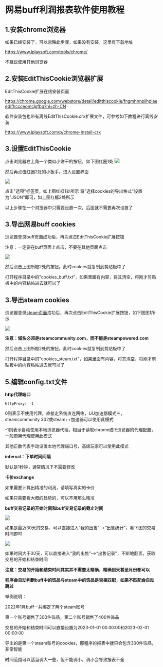 # 网易buff利润报表软件使用教程


## 1.安装chrome浏览器

如果已经安装了，可以忽略此步骤，如果没有安装，这里有下载地址

https://www.iplaysoft.com/tools/chrome/

不建议使用其他浏览器

## 2.安装EditThisCookie浏览器扩展

EditThisCookie扩展在线安装页面

https://chrome.google.com/webstore/detail/editthiscookie/fngmhnnpilhplaeedifhccceomclgfbg?hl=zh-CN

软件安装包也带有离线EditThisCookie.crx扩展文件，可参考如下教程进行离线安装

https://www.iplaysoft.com/p/chrome-install-crx

## 3.设置EditThisCookie

点击浏览器右上角一个类似小饼干的按钮，如下图红圈1处
![](img/setting.png)

然后再点击红圈2处的小扳手，进入设置界面

![](img/json.png)

点击"选项"标签页，如上图红框1处所示
将"选择cookies的导出格式"设置为"JSON"即可，如上图红框2处所示

以上步骤在一个浏览器中只需要设置一次，后面就不需要再次设置了

## 3.导出网易buff cookies

浏览器登录buff页面成功后，再次点击EditThisCookie扩展按钮

注意：一定要在buff页面上点击，不要在其他页面点击

![](img/export-cookies-buff.png)

然后点击上图所框2处的按钮，此时cookies就复制到剪贴板中了

打开程序目录中的"cookies_buff.txt"，如果里面有内容，将其清空，将刚才剪贴板中的内容粘帖进去就可以了

## 3.导出steam cookies

浏览器登录[steam页面](https://steamcommunity.com)成功后，再次点击EditThisCookie扩展按钮，如下图图1所示

![](img/export-cookies-steam.png)

**注意：域名必须是steamcommunity.com，而不能是steampowered.com**

然后点击上图所框2处的按钮，此时cookies就复制到剪贴板中了

打开程序目录中的"cookies_steam.txt"，如果里面有内容，将其清空，将刚才剪贴板中的内容粘帖进去就可以了

## 5.编辑config.txt文件

**http代理端口**
```
httpProxy: -1
```
0则表示不使用代理，直接走系统直连网络，UU加速器模式三，steamcommunity 302或steam++加速器可以使用此模式

-1则表示自动使用本地浏览器代理，相当于读取chrome或IE浏览器的代理配置，一般商用代理使用此模式

其他正数代表手动设置本地代理端口号，高级玩家可以使用此模式

**interval：下单时间间隔**

默认是1秒钟，通常情况下不需要修改



**卡价exchange**

如果需要计算出精准的利润，请填写真实的卡价

如果只需要看大概的趋势的，可以不用那么精准



**buff交易记录的开始时间和buff交易记录的截止时间**


![](img/buff_stat.png)

如果是最近30天的交易，可以直接进入“我的出售”-->“出售统计”，看下图的交易时间即可

![](img/buff_history.png)

如果时间大于30天，可以直接进入“我的出售”-->“出售记录”，不断地翻页，获取交易的开始和结束时间



**注意：交易的开始和结束时间其实并不需要太精确，精确到天甚至月份都可以**

**程序会自动判断buff中的饰品与steam中的饰品是否相匹配，如果不匹配会自动跳过**

举例说明：

2022年1月buff一共绑定了两个steam账号

第一个账号销售了300件饰品，第二个账号销售了400件饰品

交易的开始和结束时间可以直接设置为2023-01-01 00:00:00和2023-02-01 00:00:00

导出的是第一个steam账号的cookies，那程序的报表中就只会包含300件饰品，非常智能

时间范围可以适当调大一些，但不能调小，调小会导致报表不全
